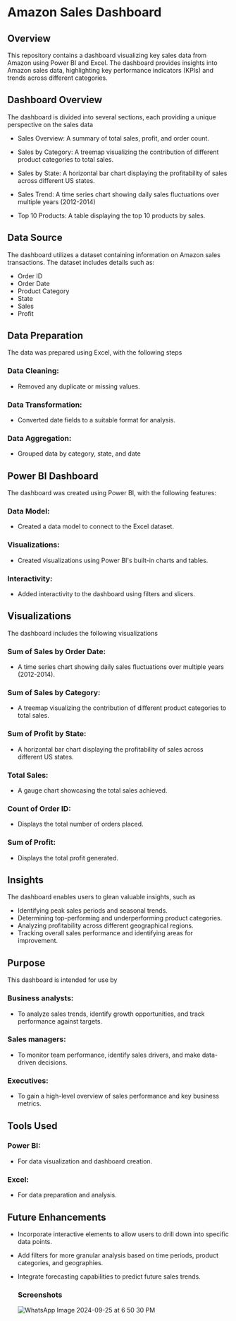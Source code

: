 
# Amazon Sales Dashboard

## Overview

This repository contains a dashboard visualizing key sales data from Amazon using Power BI and Excel. The dashboard provides insights into Amazon sales data, highlighting key performance indicators (KPIs) and trends across different categories.




## Dashboard Overview

The dashboard is divided into several sections, each providing a unique perspective on the sales data

* Sales Overview: A summary of total sales, profit, and order count.

* Sales by Category: A treemap visualizing the contribution of different product categories to total sales.

* Sales by State: A horizontal bar chart displaying the profitability of sales across different US states.

* Sales Trend: A time series chart showing daily sales fluctuations over multiple years (2012-2014)

* Top 10 Products: A table displaying the top 10 products by sales.
## Data Source

The dashboard utilizes a dataset containing information on Amazon sales transactions. The dataset includes details such as:

* Order ID
* Order Date
* Product Category
* State
* Sales
* Profit
## Data Preparation

The data was prepared using Excel, with the following steps

### Data Cleaning: 
* Removed any duplicate or missing values.
### Data Transformation: 
* Converted date fields to a suitable format for analysis.
### Data Aggregation: 
* Grouped data by category, state, and date
## Power BI Dashboard

The dashboard was created using Power BI, with the following features:

### Data Model: 
* Created a data model to connect to the Excel dataset.
### Visualizations: 
* Created visualizations using Power BI's built-in charts and tables.
### Interactivity: 
* Added interactivity to the dashboard using filters and slicers.
## Visualizations

The dashboard includes the following visualizations

### Sum of Sales by Order Date: 
* A time series chart showing daily sales fluctuations over multiple years (2012-2014).
### Sum of Sales by Category: 
* A treemap visualizing the contribution of different product categories to total sales.
### Sum of Profit by State: 
* A horizontal bar chart displaying the profitability of sales across different US states.
### Total Sales: 
* A gauge chart showcasing the total sales achieved.
### Count of Order ID: 
* Displays the total number of orders placed.
### Sum of Profit: 
* Displays the total profit generated.
## Insights

The dashboard enables users to glean valuable insights, such as

* Identifying peak sales periods and seasonal trends.
* Determining top-performing and underperforming product categories.
* Analyzing profitability across different geographical regions.
* Tracking overall sales performance and identifying areas for improvement.

## Purpose

This dashboard is intended for use by

### Business analysts: 
* To analyze sales trends, identify growth opportunities, and track performance against targets.
### Sales managers: 
* To monitor team performance, identify sales drivers, and make data-driven decisions.
### Executives: 
* To gain a high-level overview of sales performance and key business metrics.
## Tools Used

### Power BI: 
* For data visualization and dashboard creation.
### Excel: 
* For data preparation and analysis.
## Future Enhancements

* Incorporate interactive elements to allow users to drill down into specific data points.

* Add filters for more granular analysis based on time periods, product categories, and geographies.

* Integrate forecasting capabilities to predict future sales trends.

  ### Screenshots

  ![WhatsApp Image 2024-09-25 at 6 50 30 PM](https://github.com/user-attachments/assets/e2871443-3e8b-4fd2-aebf-51b860e6ba38)
